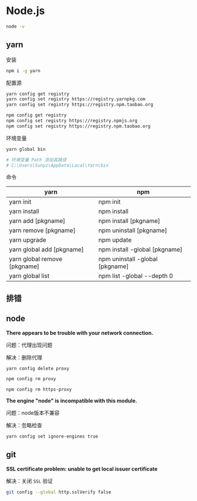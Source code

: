 # Node.js

```sh
node -v
```

## yarn

安装

```sh
npm i -g yarn
```

配置源

```sh
yarn config get registry
yarn config set registry https://registry.yarnpkg.com
yarn config set registry https://registry.npm.taobao.org

npm config get registry
npm config set registry https://registry.npmjs.org
npm config set registry https://registry.npm.taobao.org
```

环境变量

```sh
yarn global bin

# 环境变量 Path 添加其路径
# C:\Users\Sunyz\AppData\Local\Yarn\bin
```

命令

| yarn                         | npm                             |
| ---------------------------- | ------------------------------- |
| yarn init                    | npm init                        |
| yarn install                 | npm install                     |
| yarn add [pkgname]           | npm install [pkgname]           |
| yarn remove [pkgname]        | npm uninstall [pkgname]         |
| yarn upgrade                 | npm update                      |
| yarn global add [pkgname]    | npm install -global [pkgname]   |
| yarn global remove [pkgname] | npm uninstall -global [pkgname] |
| yarn global list             | npm list -global --depth 0      |

## 排错

## node

**There appears to be trouble with your network connection.**

问题：代理出现问题

解决：删除代理

```sh
yarn config delete proxy

npm config rm proxy

npm config rm https-proxy
```

**The engine "node" is incompatible with this module.**

问题：node版本不兼容

解决：忽略检查

```sh
yarn config set ignore-engines true
```

## git

**SSL certificate problem: unable to get local issuer certificate**

解决：关闭 `SSL` 验证

```sh
git config --global http.sslVerify false
```

